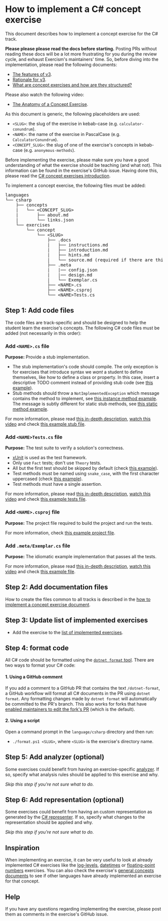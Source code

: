 # How to implement a C# concept exercise

This document describes how to implement a concept exercise for the C# track.

**Please please please read the docs before starting.** Posting PRs without reading these docs will be a lot more frustrating for you during the review cycle, and exhaust Exercism's maintainers' time. So, before diving into the implementation, please read the following documents:

- [The features of v3][docs-features-of-v3].
- [Rationale for v3][docs-rationale-for-v3].
- [What are concept exercises and how are they structured?][docs-concept-exercises]

Please also watch the following video:

- [The Anatomy of a Concept Exercise][anatomy-of-a-concept-exercise].

As this document is generic, the following placeholders are used:

- `<SLUG>`: the slug of the exercise in kebab-case (e.g. `calculator-conundrum`).
- `<NAME>`: the name of the exercise in PascalCase (e.g. `CalculatorConundrum`).
- `<CONCEPT_SLUG>`: the slug of one of the exercise's concepts in kebab-case (e.g. `anonymous-methods`).

Before implementing the exercise, please make sure you have a good understanding of what the exercise should be teaching (and what not). This information can be found in the exercise's GitHub issue. Having done this, please read the [C# concept exercises introduction][concept-exercises].

To implement a concept exercise, the following files must be added:

<pre>
languages
└── csharp
    ├── concepts
    |   └── &lt;CONCEPT_SLUG&gt;
    |       ├── about.md
    |       └── links.json
    └── exercises
        └── concept
            └── &lt;SLUG&gt;
                ├── .docs
                |   ├── instructions.md
                |   ├── introduction.md
                |   ├── hints.md
                |   └── source.md (required if there are third-party sources)
                ├── .meta
                |   |── config.json
                |   |── design.md
                |   └── Exemplar.cs
                ├── &lt;NAME&gt;.cs
                ├── &lt;NAME&gt;.csproj
                └── &lt;NAME&gt;Tests.cs
</pre>

## Step 1: Add code files

The code files are track-specific and should be designed to help the student learn the exercise's concepts. The following C# code files must be added (not necessarily in this order):

### Add `<NAME>.cs` file

**Purpose:** Provide a stub implementation.

- The stub implementation's code should compile. The only exception is for exercises that introduce syntax we _want_ a student to define themselves, like how to define a class or property. In this case, insert a descriptive TODO comment instead of providing stub code (see [this example][todo]).
- Stub methods should throw a `NotImplementedException` which message contains the method to implement, see [this instance method example][not-implemented]. The message is subtly different for static stub methods, see [this static method example][not-implemented-static].

For more information, please read [this in-depth description][stub-file], [watch this video][video-stub-file] and check [this example stub file][example-stub-file].

### Add `<NAME>Tests.cs` file

**Purpose:** The test suite to verify a solution's correctness.

- [xUnit][xunit] is used as the test framework.
- Only use `Fact` tests; don't use `Theory` tests.
- All but the first test should be skipped by default (check [this example][skip-fact]).
- Test methods must be named using `snake_case`, with the first character uppercased (check [this example][test-name]).
- Test methods must have a single assertion.

For more information, please read [this in-depth description][tests-file], [watch this video][video-tests-file] and check [this example tests file][example-tests-file].

### Add `<NAME>.csproj` file

**Purpose:** The project file required to build the project and run the tests.

For more information, check [this example project file][example-project-file].

### Add `.meta/Exemplar.cs` file

**Purpose:** The idiomatic example implementation that passes all the tests.

For more information, please read [this in-depth description][example-file], [watch this video][video-example-file] and check [this example file][example-example-file].

## Step 2: Add documentation files

How to create the files common to all tracks is described in the [how to implement a concept exercise document][how-to-implement-a-concept-exercise].

## Step 3: Update list of implemented exercises

- Add the exercise to the [list of implemented exercises][implemented-exercises].

## Step 4: format code

All C# code should be formatted using the [`dotnet format` tool][dotnet-format]. There are two ways to format your C# code:

#### 1. Using a GitHub comment

If you add a comment to a GitHub PR that contains the text `/dotnet-format`, a GitHub workflow will format all C# documents in the PR using `dotnet format`. Any formatting changes made by `dotnet format` will automatically be committed to the PR's branch. This also works for forks that have [enabled maintainers to edit the fork's PR][allowing-fork-pr-changes] (which is the default).

#### 2. Using a script

Open a command prompt in the `language/csharp` directory and then run:

- `./format.ps1 <SLUG>`, where `<SLUG>` is the exercise's directory name.

## Step 5: Add analyzer (optional)

Some exercises could benefit from having an exercise-specific [analyzer][analyzer]. If so, specify what analysis rules should be applied to this exercise and why.

_Skip this step if you're not sure what to do._

## Step 6: Add representation (optional)

Some exercises could benefit from having an custom representation as generated by the [C# representer][representer]. If so, specify what changes to the representation should be applied and why.

_Skip this step if you're not sure what to do._

## Inspiration

When implementing an exercise, it can be very useful to look at already implemented C# exercises like the [log-levels][concept-exercise-log-levels], [datetimes][concept-exercise-booking-up-for-beauty] or [floating-point numbers][concept-exercise-interest-is-interesting] exercises. You can also check the exercise's [general concepts documents][reference] to see if other languages have already implemented an exercise for that concept.

## Help

If you have any questions regarding implementing the exercise, please post them as comments in the exercise's GitHub issue.

[analyzer]: https://github.com/exercism/csharp-analyzer
[representer]: https://github.com/exercism/csharp-representer
[concept-exercises]: ../exercises/concept/README.md
[how-to-implement-a-concept-exercise]: https://github.com/exercism/v3/blob/main/docs/maintainers/generic-how-to-implement-a-concept-exercise.md
[docs-concept-exercises]: https://github.com/exercism/v3/blob/main/docs/concept-exercises.md
[docs-rationale-for-v3]: https://github.com/exercism/v3/blob/main/docs/rationale-for-v3.md
[docs-features-of-v3]: https://github.com/exercism/v3/blob/main/docs/features-of-v3.md
[anatomy-of-a-concept-exercise]: https://www.youtube.com/watch?v=gkbBqd7hPrA
[concept-exercise-log-levels]: ../exercises/concept/log-levels
[concept-exercise-booking-up-for-beauty]: ../exercises/concept/booking-up-for-beauty
[concept-exercise-interest-is-interesting]: ../exercises/concept/interest-is-interesting
[reference]: https://github.com/exercism/v3/blob/main/reference
[dotnet-format]: https://github.com/dotnet/format
[allowing-fork-pr-changes]: https://help.github.com/en/github/collaborating-with-issues-and-pull-requests/allowing-changes-to-a-pull-request-branch-created-from-a-fork
[implemented-exercises]: ../exercises/concept/README.md#implemented-exercises
[video-stub-file]: https://www.youtube.com/watch?v=gkbBqd7hPrA&t=1171
[video-tests-file]: https://www.youtube.com/watch?v=gkbBqd7hPrA&t=1255
[video-example-file]: https://www.youtube.com/watch?v=gkbBqd7hPrA&t=781
[example-stub-file]: ../exercises/concept/log-levels/LogLevels.cs
[example-tests-file]: ../exercises/concept/log-levels/LogLevelsTests.cs
[example-example-file]: ../exercises/concept/log-levels/.meta/Exemplar.cs
[example-project-file]: ../exercises/concept/log-levels/LogLevels.csproj
[skip-fact]: ../exercises/concept/log-levels/LogLevelsTests.cs#L11
[test-name]: ../exercises/concept/log-levels/LogLevelsTests.cs#L24
[xunit]: https://xunit.net/
[not-implemented-static]: ../exercises/concept/bird-watcher/BirdWatcher.cs#L12
[not-implemented]: ../exercises/concept/bird-watcher/BirdWatcher.cs#L17
[todo]: ../exercises/concept/lucians-luscious-lasagna/LuciansLusciousLasagna.cs
[stub-file]: https://github.com/exercism/v3/blob/main/docs/concept-exercises.md#stub-implementation-file
[tests-file]: https://github.com/exercism/v3/blob/main/docs/concept-exercises.md#tests-file
[example-file]: https://github.com/exercism/v3/blob/main/docs/concept-exercises.md#example-implementation-file
[video-stub-file]: https://www.youtube.com/watch?v=gkbBqd7hPrA&t=1171
[video-tests-file]: https://www.youtube.com/watch?v=gkbBqd7hPrA&t=1255
[video-example-file]: https://www.youtube.com/watch?v=gkbBqd7hPrA&t=781
[example-stub-file]: ../languages/csharp/exercises/concept/log-levels/LogLevels.cs
[example-tests-file]: ../languages/csharp/exercises/concept/log-levels/LogLevelsTests.cs
[example-example-file]: ../languages/csharp/exercises/concept/log-levels/.meta/Exemplar.cs
[example-project-file]: ../exercises/concept/log-levels/LogLevels.csproj
